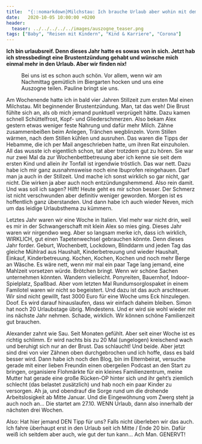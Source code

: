 ```yaml
---
title:  "{::nomarkdown}Milchstau: Ich brauche Urlaub aber wohin mit dem Kack-Corona?{:/}"
date:   2020-10-05 10:00:00 +0200
header:
  teaser: ../../../../../images/auszogne_teaser.png
tags: ["Baby", "Reisen mit Kindern", "Kind & Karriere", "Corona"]
---
```


**Ich bin urlaubsreif. Denn dieses Jahr hatte es sowas von in sich. Jetzt hab ich stressbedingt eine Brustentzündung gehabt und wünsche mich einmal mehr in den Urlaub. Aber wir finden nix!**

<figure>
  <img src="../../../../../images/auszogne.png" alt="">
  <figcaption>Bei uns ist es schon auch schön. Vor allem, wenn wir am Nachmittag gemütlich im Biergarten hocken und uns eine Auszogne teilen. Pauline bringt sie uns.</figcaption>
</figure>

Am Wochenende hatte ich in bald vier Jahren Stillzeit zum ersten Mal einen Milchstau. Mit beginnender Brustentzündung. Man, tat das weh! Die Brust fühlte sich an, als ob mich jemand punktuell verprügelt hätte. Dazu kamen schnell Schüttelfrost, Kopf- und Gliederschmerzen. Also bekam Alex gestern etwas weniger feste Nahrung und dafür mehr Milch. Zähne zusammenbeißen beim Anlegen, Tränchen wegblinzeln. Vorm Stillen wärmen, nach dem Stillen kühlen und ausruhen. Das waren die Tipps der Hebamme, die ich per Mail angeschrieben hatte, um ihren Rat einzuholen. All das wusste ich eigentlich schon, tat aber trotzdem gut zu hören. Sie war nur zwei Mal da zur Wochenbettbetreuung aber ich kenne sie seit dem ersten Kind und allein ihr Tonfall ist irgendwie tröstlich. Das war nett. Dazu habe ich mir ganz ausnahmsweise noch eine Ibuprofen reingehauen. Darf man ja auch in der Stillzeit. Und mache ich sonst wirklich so gar nicht, gar nicht. Die wirken ja aber auch noch entzündungshemmend. Also rein damit. Und was soll ich sagen? Hilft! Heute geht es mir schon besser. Der Schmerz ist nicht verschwunden aber definitiv weniger geworden. Morgen ist es hoffentlich ganz überstanden. Und dann habe ich auch wieder Neven, mich um das leidige Urlaubsthema zu kümmern. 

Letztes Jahr waren wir eine Woche in Italien. Viel mehr war nicht drin, weil es mir in der Schwangerschaft mit klein Alex so mies ging. Dieses Jahr waren wir nirgendwo weg. Aber so langsam merke ich, dass ich wirklich, WIRKLICH, gut einen Tapetenwechsel gebrauchen könnte. Denn dieses Jahr forder. Geburt, Wochenbett, Lockdown, Blinddarm und jeden Tag das gleiche Mühlrad aus Haushalt, Kinderbetreuung und wieder Haushalt, Einkauf, Kinderbetreuung. Kochen, Kochen, Kochen und noch mehr Berge an Wäsche. Es wäre nett, wenn mir mal ein paar Tage lang jemand, eine Mahlzeit vorsetzen würde. Brötchen bringt. Wenn wir schöne Sachen unternehmen könnten. Wandern vielleicht. Ponyreiten, Bauernhof, Indoor-Spielplatz, Spaßbad. Aber vom letzten Mal Rundumsorglospaket in einem Familotel waren wir nicht so begeistert. Und dazu ist das auch arschteuer. Wir sind nicht gewillt, fast 3000 Euro für eine Woche ums Eck hinzulegen. Doof. Es wird darauf hinauslaufen, dass wir einfach daheim bleiben. Simon hat noch 20 Urlaubstage übrig. Mindestens. Und er wird sie wohl wieder mit ins nächste Jahr nehmen. Schade, wirklich. Wir können schöne Familienzeit gut brauchen. 

Alexander zahnt wie Sau. Seit Monaten gefühlt. Aber seit einer Woche ist es richtig schlimm. Er wird nachts bis zu 20 Mal (ungelogen) kreischend wach und beruhigt sich nur an der Brust. Das schlaucht! Und beide. Aber jetzt sind drei von vier Zähnen oben durchgebrochen und ich hoffe, dass es bald besser wird. Dann habe ich noch den Blog, bin im Elternbeirat, versuche gerade mit einer lieben Freundin einen obergeilen Podcast an den Start zu bringen, organisiere Flohmärkte für ein kleines Familienzentrum, meine Mutter hat gerade eine große Rücken-OP hinter sich und ihr geht’s ziemlich schlecht (das belastet zusätzlich) und hab noch ein paar Kinder zu versorgen. Ah ja, und obendrauf die Sorge rund um die drohende Arbeitslosigkeit ab Mitte Januar. Und die Eingewöhnung vom Zwerg steht ja auch noch an… Die startet am 27.10. WENN Urlaub, dann also innerhalb der nächsten drei Wochen. 

Also: Hat hier jemand DEN Tipp für uns? Falls nicht überleben wir das auch. Ich fahre überhaupt erst in den Urlaub seit ich Mitte / Ende 20 bin. Dafür weiß ich seitdem aber auch, wie gut der tun kann… Ach Man. GENERVT!



 

   



















  












 






 





  


  






					 


 
 









